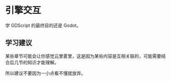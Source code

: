 # 引擎交互

学 GDScript 的最终目的还是 Godot。

## 学习建议

某些章节可能会让你感觉云里雾里，这是因为某些内容是互相关联的，可能需要结合后几节的知识才能理解。

所以建议不要因为一小点看不懂就放弃。
